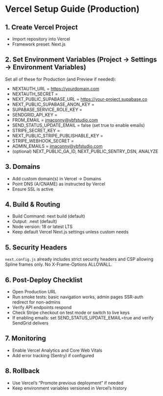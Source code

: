 # Vercel Setup Guide (Production)

## 1. Create Vercel Project
- Import repository into Vercel
- Framework preset: Next.js

## 2. Set Environment Variables (Project → Settings → Environment Variables)
Set all of these for Production (and Preview if needed):

- NEXTAUTH_URL = https://yourdomain.com
- NEXTAUTH_SECRET = <generate a strong secret>
- NEXT_PUBLIC_SUPABASE_URL = https://your-project.supabase.co
- NEXT_PUBLIC_SUPABASE_ANON_KEY = <supabase anon key>
- SUPABASE_SERVICE_ROLE_KEY = <supabase service role>
- SENDGRID_API_KEY = <sendgrid key>
- FROM_EMAIL = jmaconny@ybfstudio.com
- SEND_STATUS_UPDATE_EMAIL = false (set true to enable emails)
- STRIPE_SECRET_KEY = <stripe secret>
- NEXT_PUBLIC_STRIPE_PUBLISHABLE_KEY = <stripe publishable>
- STRIPE_WEBHOOK_SECRET = <stripe webhook secret>
- ADMIN_EMAILS = jmaconny@ybfstudio.com
- (optional) NEXT_PUBLIC_GA_ID, NEXT_PUBLIC_SENTRY_DSN, ANALYZE

## 3. Domains
- Add custom domain(s) in Vercel → Domains
- Point DNS (A/CNAME) as instructed by Vercel
- Ensure SSL is active

## 4. Build & Routing
- Build Command: next build (default)
- Output: .next (default)
- Node version: 18 or latest LTS
- Keep default Vercel Next.js settings unless custom needs

## 5. Security Headers
`next.config.js` already includes strict security headers and CSP allowing Spline frames only. No X-Frame-Options ALLOWALL.

## 6. Post-Deploy Checklist
- Open Production URL
- Run smoke tests: basic navigation works, admin pages SSR-auth redirect for non-admins
- Verify API endpoints respond
- Check Stripe checkout on test mode or switch to live keys
- If enabling emails: set SEND_STATUS_UPDATE_EMAIL=true and verify SendGrid delivers

## 7. Monitoring
- Enable Vercel Analytics and Core Web Vitals
- Add error tracking (Sentry) if configured

## 8. Rollback
- Use Vercel’s “Promote previous deployment” if needed
- Keep environment variables versioned in Vercel’s history


